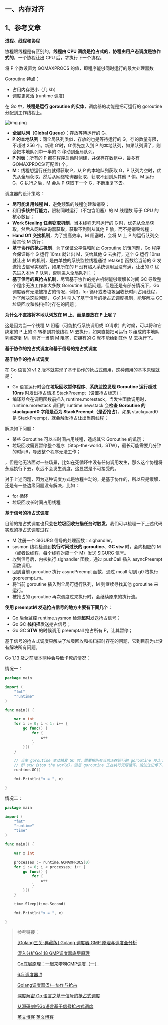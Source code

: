 
## 一、内存对齐

## 1、参考文章

**进程、线程和协程**

协程跟线程是有区别的，**线程由 CPU 调度是抢占式的**，**协程由用户态调度是协作式的**，一个协程让出 CPU 后，才执行下一个协程。

将 P 个数设置为 GOMAXPROCS 的值，即程序能够同时运行的最大处理器数

Goroutine 特点：

- 占用内存更小（几 kb）
- 调度更灵活 (runtime 调度)

在 Go 中，**线程是运行 goroutine 的实体**，调度器的功能是把可运行的 goroutine 分配到工作线程上。

![img.png](picture/2）1-1.png)

- **全局队列（Global Queue）**：存放等待运行的 G。
- **P 的本地队列**：同全局队列类似，存放的也是等待运行的 G，存的数量有限，不超过 256 个。新建 G’时，G’优先加入到 P 的本地队列，如果队列满了，则会把本地队列中一半的 G 移动到全局队列。
- **P 列表**：所有的 P 都在程序启动时创建，并保存在数组中，最多有 GOMAXPROCS(可配置) 个。
- **M**：线程想运行任务就得获取 P，从 P 的本地队列获取 G，P 队列为空时，优先从全局获取，然后从网络轮询器获取，获取不到则从其他 P 偷。M 运行 G，G 执行之后，M 会从 P 获取下一个 G，不断重复下去。

调度器的设计策略：
- **尽可能复用线程 M**，避免频繁的线程创建和销毁；
- 利用**多核并行能力**，限制同时运行（不包含阻塞）的 M 线程数 等于 CPU 的核心数目；
- **Work Stealing 任务窃取机制**，当本线程无可运行的 G 时，优先从全局获取，然后从网络轮询器获取，获取不到则从其他 P 偷，而不是销毁线程；
- **Hand Off 交接机制**，为了提高效率，M 阻塞时，会将 M 上 P 的运行队列交给其他 M 执行；
- **基于协作的抢占机制**，为了保证公平性和防止 Goroutine 饥饿问题，Go 程序会保证每个 G 运行 10ms 就让出 M，交给其他 G 去执行，这个 G 运行 10ms 就让出 M 的机制，是由单独的系统监控线程通过 retake() 函数给当前的 G 发送抢占信号实现的，如果所在的 P 没有陷入系统调用且没有满，让出的 G 优先进入本地 P 队列，否则进入全局队列；；
- **基于信号的真抢占机制**，尽管基于协作的抢占机制能够缓解长时间 GC 导致整个程序无法工作和大多数 Goroutine 饥饿问题，但是还是有部分情况下，Go调度器有无法被抢占的情况，例如，for 循环或者垃圾回收长时间占用线程，为了解决这些问题， Go1.14 引入了基于信号的抢占式调度机制，能够解决 GC 垃圾回收和栈扫描时存在的问题；


**为什么不直接将本地队列放在 M 上、而是要放在 P 上呢？** 

这是因为当一个线程 M 阻塞（可能执行系统调用或 IO请求）的时候，可以将和它绑定的 P 上的 G 转移到其他线程 M 去执行，如果直接把可运行 G 组成的本地队列绑定到 M，则万一当前 M 阻塞，它拥有的 G 就不能给到其他 M 去执行了。

**基于协作的抢占式调度和基于信号的抢占式调度**

**基于协作的抢占式调度**

在 Go 语言的 v1.2 版本就实现了基于协作的抢占式调用，这种调用的基本原理就是：

- Go 语言运行时会在**垃圾回收暂停程序**、**系统监控发现 Goroutine 运行超过 10ms** 时发出抢占请求 StackPreempt（设置抢占标志）；
- 编译器会在调用函数前插入 runtime.morestack，当发生函数调用时，runtime.morestack 调用的 runtime.newstack 会**检查 Goroutine 的 stackguard0 字段是否为 StackPreempt（是否抢占）**，如果 stackguard0 是 StackPreempt，就会触发抢占让出当前线程；

解决如下问题：
- 某些 Goroutine 可以长时间占用线程，造成其它 Goroutine 的饥饿；
- 垃圾回收需要暂停整个程序（Stop-the-world，STW），最长可能需要几分钟的时间6，导致整个程序无法工作；

，但是他无法面对一些场景，比如在死循环中没有任何调用发生，那么这个协程将永远执行下去，永远不会发生调度，这显然是不可接受的。

对于上述问题，因为这种调度方式是协程主动的，是基于协作的，所以只是缓解，还是有一些边缘问题没有解决，比如：
- for 循环
- 垃圾回收长时间占用线程

**基于信号的抢占式调度**

目前的抢占式调度也**只会在垃圾回收扫描任务时触发**，我们可以梳理一下上述代码实现的抢占式调度过程：

- M 注册一个 SIGURG 信号的处理函数：sighandler。
- sysmon 线程检测到**执行时间过长的 goroutine**、**GC stw** 时，会向相应的 M（或者说线程，每个线程对应一个 M）发送 SIGURG 信号。
- 收到信号后，内核执行 sighandler 函数，通过 pushCall 插入 asyncPreempt 函数调用。
- 回到当前 goroutine 执行 asyncPreempt 函数，通过 mcall 切到 g0 栈执行 gopreempt_m。
- 将当前 goroutine 插入到全局可运行队列，M 则继续寻找其他 goroutine 来运行。
- 被抢占的 goroutine 再次调度过来执行时，会继续原来的执行流。

**使用 preemptM 发送抢占信号的地方主要有下面几个：**

- Go 后台监控 runtime.sysmon 检测**超时**发送抢占信号；
- Go GC **栈扫描**发送抢占信号；
- Go GC **STW** 的时候调用 preemptall 抢占所有 P，让其暂停；

基于信号的抢占式调度只解决了垃圾回收和栈扫描时存在的问题，它到目前为止没有解决所有问题。

Go 1.13 及之前版本两种会导致卡死的情况：

情况一：
```go
package main

import (
	"fmt"
	"runtime"
)

func main() {

	var x int
	for i := 0; i < 1; i++ {
		go func() {
			for {
				x++
			}
		}()
	}

	// 当主 goroutine 主动触发 GC 时，需要把所有当前正在运行的 goroutine 停止下来，
	// 即 stw（stop the world），但是 goroutine 正在执行无限循环，没法让它停下来。
	runtime.GC()

	fmt.Println("x = ", x)

}
```

情况二：

```go
package main

import (
	"fmt"
	"runtime"
	"time"
)

func main() {

	var x int

	processes := runtime.GOMAXPROCS(0)
	for i := 0; i < processes; i++ {
		go func() {
			for {
				x++
			}
		}()
	}

	time.Sleep(time.Second)

	fmt.Println("x = ", x)

}
```


> 参考链接：
>
> [[Golang三关-典藏版] Golang 调度器 GMP 原理与调度全分析](https://learnku.com/articles/41728 "[Golang三关-典藏版] Golang 调度器 GMP 原理与调度全分析")
>
> [深入分析Go1.18 GMP调度器底层原理](https://zhuanlan.zhihu.com/p/586236582 "深入分析Go1.18 GMP调度器底层原理")
> 
> [Go底层原理：一起来唠唠GMP调度（一）](https://blog.csdn.net/weixin_46618592/article/details/129333252 "Go底层原理：一起来唠唠GMP调度（一）")
>
> [6.5 调度器 #](https://draveness.me/golang/docs/part3-runtime/ch06-concurrency/golang-goroutine/#65-%E8%B0%83%E5%BA%A6%E5%99%A8 "6.5 调度器 #")
>
> [Golang调度器(5)—协作与抢占](https://juejin.cn/post/7217810344696954936#heading-9 "Golang调度器(5)—协作与抢占")
> 
> [深度解密 Go 语言之基于信号的抢占式调度](https://qcrao.com/post/diving-into-preempt-by-signal/ "深度解密 Go 语言之基于信号的抢占式调度")
> 
> [从源码剖析Go语言基于信号抢占式调度](https://juejin.cn/post/6944672255628541960?from=search-suggest "从源码剖析Go语言基于信号抢占式调度")
> 
> [英文博客](URL "英文博客")
> [英文博客](URL "英文博客")
> 